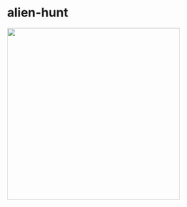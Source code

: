 # alien-hunt
<!-- ![game-demo-gif](./readmeAssets/Alien_Hunt.gif) -->
<p align="left">
  <img src="./readmeAssets/Alien_Hunt.gif" width="400"/>
</p>